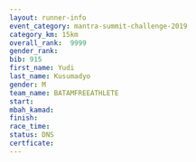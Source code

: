```yaml
---
layout: runner-info 
event_category: mantra-summit-challenge-2019 
category_km: 15km 
overall_rank:  9999
gender_rank: 
bib: 915
first_name: Yudi
last_name: Kusumadyo
gender: M
team_name: BATAMFREEATHLETE
start: 
mbah_kamad: 
finish: 
race_time: 
status: DNS
certficate: 
---
```

